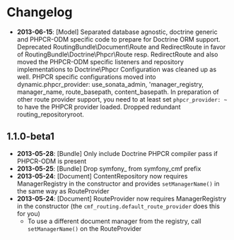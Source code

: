 Changelog
=========

* **2013-06-15**: [Model] Separated database agnostic, doctrine generic and
  PHPCR-ODM specific code to prepare for Doctrine ORM support. Deprecated
  RoutingBundle\Document\Route and RedirectRoute in favor of
  RoutingBundle\Doctrine\Phpcr\Route resp. RedirectRoute and also moved the
  PHPCR-ODM specific listeners and repository implementations to Doctrine\Phpcr
  Configuration was cleaned up as well. PHPCR specific configurations moved
  into dynamic.phpcr_provider: use_sonata_admin, 'manager_registry,
  manager_name, route_basepath, content_basepath.
  In preparation of other route provider support, you need to at least set
  `phpcr_provider: ~` to have the PHPCR provider loaded.
  Dropped redundant routing_repositoryroot.

1.1.0-beta1
-----------

* **2013-05-28**: [Bundle] Only include Doctrine PHPCR compiler pass if PHPCR-ODM is present
* **2013-05-25**: [Bundle] Drop symfony_ from symfony_cmf prefix
* **2013-05-24**: [Document] ContentRepository now requires ManagerRegistry in the constructor and provides `setManagerName()` in the same way as RouteProvider
* **2013-05-24**: [Document] RouteProvider now requires ManagerRegistry in the constructor (the `cmf_routing.default_route_provider` does this for you)
  * To use a different document manager from the registry, call `setManagerName()` on the RouteProvider

